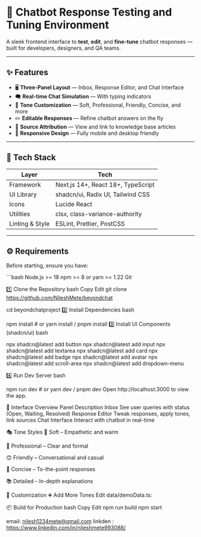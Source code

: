 # 💬 Chatbot Response Testing and Tuning Environment

A sleek frontend interface to **test**, **edit**, and **fine-tune** chatbot responses — built for developers, designers, and QA teams.


---

## ✨ Features

- 🖥 **Three-Panel Layout** — Inbox, Response Editor, and Chat Interface  
- 🗨 **Real-time Chat Simulation** — With typing indicators  
- 🎨 **Tone Customization** — Soft, Professional, Friendly, Concise, and more  
- ✏️ **Editable Responses** — Refine chatbot answers on the fly  
- 🔗 **Source Attribution** — View and link to knowledge base articles  
- 📱 **Responsive Design** — Fully mobile and desktop friendly  

---

## 🧰 Tech Stack

| Layer         | Tech                             |
|---------------|----------------------------------|
| Framework     | Next.js 14+, React 18+, TypeScript |
| UI Library    | shadcn/ui, Radix UI, Tailwind CSS |
| Icons         | Lucide React                     |
| Utilities     | clsx, class-variance-authority   |
| Linting & Style | ESLint, Prettier, PostCSS     |

---



## ⚙️ Requirements

Before starting, ensure you have:

\`\`\`bash
Node.js >= 18
npm >= 8 or yarn >= 1.22
Git


1️⃣ Clone the Repository
bash
Copy
Edit
git clone https://github.com/NileshMete/beyondchat

cd beyondchatproject
2️⃣ Install Dependencies
bash

npm install        # or yarn install / pnpm install
3️⃣ Install UI Components (shadcn/ui)
bash



npx shadcn@latest add button
npx shadcn@latest add input
npx shadcn@latest add textarea
npx shadcn@latest add card
npx shadcn@latest add badge
npx shadcn@latest add avatar
npx shadcn@latest add scroll-area
npx shadcn@latest add dropdown-menu


4️⃣ Run Dev Server
bash

npm run dev        # or yarn dev / pnpm dev
Open http://localhost:3000 to view the app.

🧪 Interface Overview
Panel	Description
Inbox	See user queries with status (Open, Waiting, Resolved)
Response Editor	Tweak responses, apply tones, link sources
Chat Interface	Interact with chatbot in real-time

🎭 Tone Styles
🧸 Soft – Empathetic and warm

💼 Professional – Clear and formal

😊 Friendly – Conversational and casual

📝 Concise – To-the-point responses

📚 Detailed – In-depth explanations


🔧 Customization
➕ Add More Tones
Edit data/demoData.ts:

📦 Build for Production
bash
Copy
Edit
npm run build
npm start

email: nilesh1234mete@gmail.com
linkden : https://www.linkedin.com/in/nileshmete993088/
